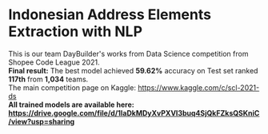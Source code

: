 # Indonesian Address Elements Extraction with NLP
This is our team DayBuilder's works from Data Science competition from Shopee Code League 2021.  
**Final result:** The best model achieved **59.62%** accuracy on Test set ranked **117th** from **1,034** teams.  
The main competition page on Kaggle: https://www.kaggle.com/c/scl-2021-ds  
**All trained models are available here: https://drive.google.com/file/d/1IaDkMDyXvPXVl3buq4SjQkFZksQSKniC/view?usp=sharing**
